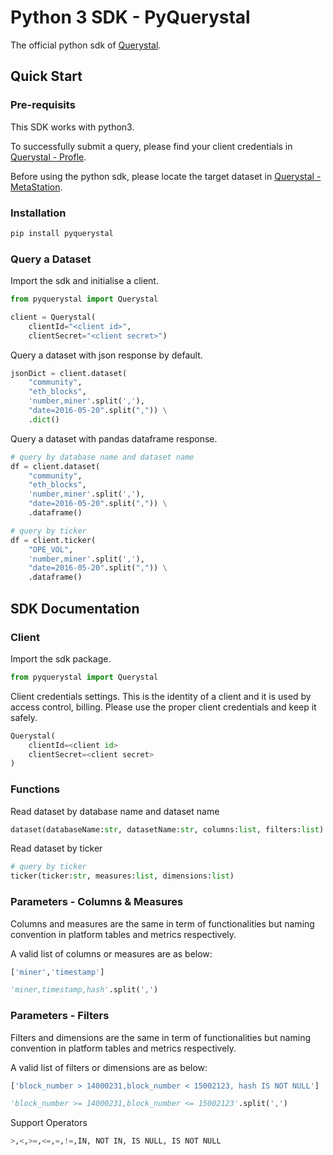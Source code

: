 # Python 3 SDK - PyQuerystal

The official python sdk of [Querystal](https://www.querystal.com).

## Quick Start

### Pre-requisits

This SDK works with python3.

To successfully submit a query, please find your client credentials
in [Querystal - Profle](https://www.querystal.com/meta).

Before using the python sdk, please locate the target dataset
in [Querystal - MetaStation](https://www.querystal.com/meta).

### Installation

```bash
pip install pyquerystal
```

### Query a Dataset

Import the sdk and initialise a client.

```python
from pyquerystal import Querystal

client = Querystal(
    clientId="<client id>",
    clientSecret="<client secret>")
```

Query a dataset with json response by default.

```python
jsonDict = client.dataset(
    "community",
    "eth_blocks",
    'number,miner'.split(','),
    "date=2016-05-20".split(",")) \
    .dict()
```

Query a dataset with pandas dataframe response.

```python
# query by database name and dataset name
df = client.dataset(
    "community",
    "eth_blocks",
    'number,miner'.split(','),
    "date=2016-05-20".split(",")) \
    .dataframe()

# query by ticker
df = client.ticker(
    "OPE_VOL",
    'number,miner'.split(','),
    "date=2016-05-20".split(",")) \
    .dataframe()
```

## SDK Documentation

### Client

Import the sdk package.

```python
from pyquerystal import Querystal
```

Client credentials settings. This is the identity of a client and it is used by access control, billing. Please use the
proper client credentials and keep it safely.

```python
Querystal(
    clientId=<client id>
    clientSecret=<client secret>
)
```

### Functions

Read dataset by database name and dataset name
```python
dataset(databaseName:str, datasetName:str, columns:list, filters:list)
```
Read dataset by ticker
```python
# query by ticker
ticker(ticker:str, measures:list, dimensions:list)
```

### Parameters - Columns & Measures

Columns and measures are the same in term of functionalities but naming convention in platform tables and metrics
respectively.

A valid list of columns or measures are as below:

```python
['miner','timestamp']

'miner,timestamp,hash'.split(',')
```

### Parameters - Filters

Filters and dimensions are the same in term of functionalities but naming convention in platform tables and metrics
respectively.

A valid list of filters or dimensions are as below:

```python
['block_number > 14000231,block_number < 15002123, hash IS NOT NULL']

'block_number >= 14000231,block_number <= 15002123'.split(',')
```

Support Operators

```python
>,<,>=,<=,=,!=,IN, NOT IN, IS NULL, IS NOT NULL
```